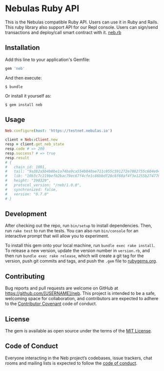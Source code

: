 # Nebulas Ruby API

This is the Nebulas compatible Ruby API. Users can use it in Ruby and Rails. This ruby library also support API for our Repl console. Users can sign/send transactions and deploy/call smart contract with it. [neb.rb](https://github.com/NaixSpirit/neb.rb)

## Installation

Add this line to your application's Gemfile:

```ruby
gem 'neb'
```

And then execute:

    $ bundle

Or install it yourself as:

    $ gem install neb

## Usage

```ruby
Neb.configure(host: 'https://testnet.nebulas.io')

client = Neb::Client.new
resp = client.get_neb_state
resp.code # => 200
resp.success? # => true
resp.result
# {
#   chain_id: 1001,
#   tail: "9a382a5b4b0be1a74ba9ca554b840ae711c055c591272e7882755c604e04a428",
#   lib: "10b3c7c219befb2bac79ec67f4cfe1c86bbdf28c8f60af4f3e1255b27477689f",
#   height: "390329",
#   protocol_version: "/neb/1.0.0",
#   synchronized: false,
#   version: "0.7.0"
# }
```

## Development

After checking out the repo, run `bin/setup` to install dependencies. Then, run `rake test` to run the tests. You can also run `bin/console` for an interactive prompt that will allow you to experiment.

To install this gem onto your local machine, run `bundle exec rake install`. To release a new version, update the version number in `version.rb`, and then run `bundle exec rake release`, which will create a git tag for the version, push git commits and tags, and push the `.gem` file to [rubygems.org](https://rubygems.org).

## Contributing

Bug reports and pull requests are welcome on GitHub at https://github.com/[USERNAME]/neb. This project is intended to be a safe, welcoming space for collaboration, and contributors are expected to adhere to the [Contributor Covenant](http://contributor-covenant.org) code of conduct.

## License

The gem is available as open source under the terms of the [MIT License](https://opensource.org/licenses/MIT).

## Code of Conduct

Everyone interacting in the Neb project’s codebases, issue trackers, chat rooms and mailing lists is expected to follow the [code of conduct](https://github.com/[USERNAME]/neb/blob/master/CODE_OF_CONDUCT.md).
